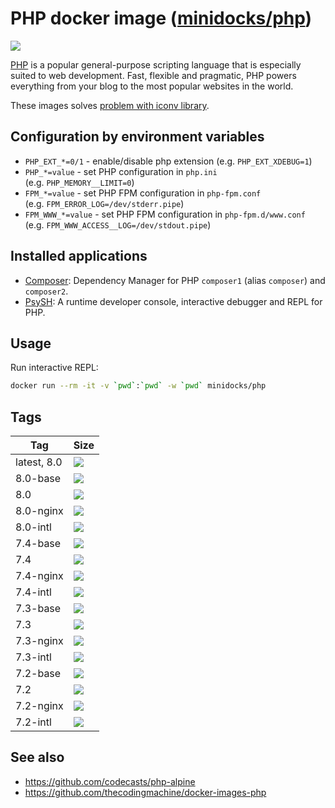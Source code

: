 PHP docker image ([minidocks/php](https://hub.docker.com/r/minidocks/php))
==========================================================================

![](https://upload.wikimedia.org/wikipedia/commons/thumb/2/27/PHP-logo.svg/200px-PHP-logo.svg.png)

[PHP](https://php.net/) is a popular general-purpose scripting language that is
especially suited to web development. Fast, flexible and pragmatic, PHP powers
everything from your blog to the most popular websites in the world.

These images solves [problem with iconv
library](https://github.com/docker-library/php/issues/240#issuecomment-506651614).

Configuration by environment variables
--------------------------------------

-   `PHP_EXT_*=0/1` - enable/disable php extension (e.g. `PHP_EXT_XDEBUG=1`)
-   `PHP_*=value` - set PHP configuration in `php.ini`
    (e.g. `PHP_MEMORY__LIMIT=0`)
-   `FPM_*=value` - set PHP FPM configuration in `php-fpm.conf`
    (e.g. `FPM_ERROR_LOG=/dev/stderr.pipe`)
-   `FPM_WWW_*=value` - set PHP FPM configuration in `php-fpm.d/www.conf`
    (e.g. `FPM_WWW_ACCESS__LOG=/dev/stdout.pipe`)

Installed applications
----------------------

-   [Composer](https://getcomposer.org/): Dependency Manager for PHP `composer1`
    (alias `composer`) and `composer2`.
-   [PsySH](https://psysh.org/): A runtime developer console, interactive
    debugger and REPL for PHP.

Usage
-----

Run interactive REPL:

```bash
docker run --rm -it -v `pwd`:`pwd` -w `pwd` minidocks/php
```

Tags
----

| Tag         | Size                                                                         |
|-------------|------------------------------------------------------------------------------|
| latest, 8.0 | ![](https://images.microbadger.com/badges/image/minidocks/php.svg)           |
| 8.0-base    | ![](https://images.microbadger.com/badges/image/minidocks/php:8.0-base.svg)  |
| 8.0         | ![](https://images.microbadger.com/badges/image/minidocks/php:8.0.svg)       |
| 8.0-nginx   | ![](https://images.microbadger.com/badges/image/minidocks/php:8.0-nginx.svg) |
| 8.0-intl    | ![](https://images.microbadger.com/badges/image/minidocks/php:8.0-intl.svg)  |
| 7.4-base    | ![](https://images.microbadger.com/badges/image/minidocks/php:7.4-base.svg)  |
| 7.4         | ![](https://images.microbadger.com/badges/image/minidocks/php:7.4.svg)       |
| 7.4-nginx   | ![](https://images.microbadger.com/badges/image/minidocks/php:7.4-nginx.svg) |
| 7.4-intl    | ![](https://images.microbadger.com/badges/image/minidocks/php:7.4-intl.svg)  |
| 7.3-base    | ![](https://images.microbadger.com/badges/image/minidocks/php:7.3-base.svg)  |
| 7.3         | ![](https://images.microbadger.com/badges/image/minidocks/php:7.3.svg)       |
| 7.3-nginx   | ![](https://images.microbadger.com/badges/image/minidocks/php:7.3-nginx.svg) |
| 7.3-intl    | ![](https://images.microbadger.com/badges/image/minidocks/php:7.3-intl.svg)  |
| 7.2-base    | ![](https://images.microbadger.com/badges/image/minidocks/php:7.2-base.svg)  |
| 7.2         | ![](https://images.microbadger.com/badges/image/minidocks/php:7.2.svg)       |
| 7.2-nginx   | ![](https://images.microbadger.com/badges/image/minidocks/php:7.2-nginx.svg) |
| 7.2-intl    | ![](https://images.microbadger.com/badges/image/minidocks/php:7.2-intl.svg)  |

See also
--------

-   https://github.com/codecasts/php-alpine
-   https://github.com/thecodingmachine/docker-images-php
